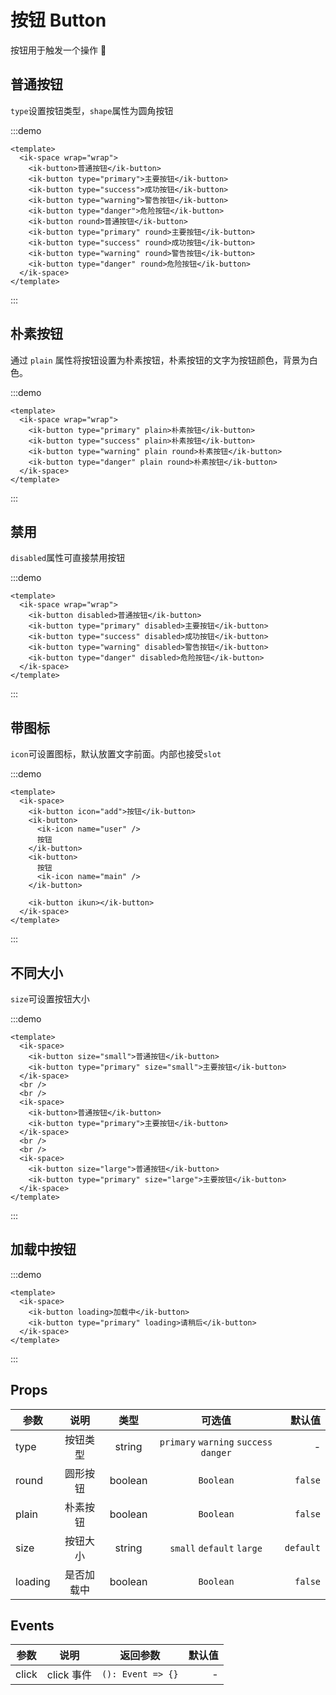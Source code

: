# 按钮 Button

按钮用于触发一个操作 🏀

## 普通按钮

`type`设置按钮类型，`shape`属性为圆角按钮

:::demo

```vue
<template>
  <ik-space wrap="wrap">
    <ik-button>普通按钮</ik-button>
    <ik-button type="primary">主要按钮</ik-button>
    <ik-button type="success">成功按钮</ik-button>
    <ik-button type="warning">警告按钮</ik-button>
    <ik-button type="danger">危险按钮</ik-button>
    <ik-button round>普通按钮</ik-button>
    <ik-button type="primary" round>主要按钮</ik-button>
    <ik-button type="success" round>成功按钮</ik-button>
    <ik-button type="warning" round>警告按钮</ik-button>
    <ik-button type="danger" round>危险按钮</ik-button>
  </ik-space>
</template>
```

:::

## 朴素按钮

通过 `plain` 属性将按钮设置为朴素按钮，朴素按钮的文字为按钮颜色，背景为白色。

:::demo

```vue
<template>
  <ik-space wrap="wrap">
    <ik-button type="primary" plain>朴素按钮</ik-button>
    <ik-button type="success" plain>朴素按钮</ik-button>
    <ik-button type="warning" plain round>朴素按钮</ik-button>
    <ik-button type="danger" plain round>朴素按钮</ik-button>
  </ik-space>
</template>
```

:::

## 禁用

`disabled`属性可直接禁用按钮

:::demo

```vue
<template>
  <ik-space wrap="wrap">
    <ik-button disabled>普通按钮</ik-button>
    <ik-button type="primary" disabled>主要按钮</ik-button>
    <ik-button type="success" disabled>成功按钮</ik-button>
    <ik-button type="warning" disabled>警告按钮</ik-button>
    <ik-button type="danger" disabled>危险按钮</ik-button>
  </ik-space>
</template>
```

:::

## 带图标

`icon`可设置图标，默认放置文字前面。内部也接受`slot`

:::demo

```vue
<template>
  <ik-space>
    <ik-button icon="add">按钮</ik-button>
    <ik-button>
      <ik-icon name="user" />
      按钮
    </ik-button>
    <ik-button>
      按钮
      <ik-icon name="main" />
    </ik-button>

    <ik-button ikun></ik-button>
  </ik-space>
</template>
```

:::

## 不同大小

`size`可设置按钮大小

:::demo

```vue
<template>
  <ik-space>
    <ik-button size="small">普通按钮</ik-button>
    <ik-button type="primary" size="small">主要按钮</ik-button>
  </ik-space>
  <br />
  <br />
  <ik-space>
    <ik-button>普通按钮</ik-button>
    <ik-button type="primary">主要按钮</ik-button>
  </ik-space>
  <br />
  <br />
  <ik-space>
    <ik-button size="large">普通按钮</ik-button>
    <ik-button type="primary" size="large">主要按钮</ik-button>
  </ik-space>
</template>
```

:::

## 加载中按钮

:::demo

```vue
<template>
  <ik-space>
    <ik-button loading>加载中</ik-button>
    <ik-button type="primary" loading>请稍后</ik-button>
  </ik-space>
</template>
```

:::

## Props

| 参数    |    说明    |  类型   |                 可选值                 |    默认值 |
| ------- | :--------: | :-----: | :------------------------------------: | --------: |
| type    |  按钮类型  | string  | `primary` `warning` `success` `danger` |         - |
| round   |  圆形按钮  | boolean |               `Boolean`                |   `false` |
| plain   |  朴素按钮  | boolean |               `Boolean`                |   `false` |
| size    |  按钮大小  | string  |       `small` `default` `large`        | `default` |
| loading | 是否加载中 | boolean |               `Boolean`                |   `false` |

## Events

| 参数  |    说明    |     返回参数      | 默认值 |
| ----- | :--------: | :---------------: | -----: |
| click | click 事件 | `(): Event => {}` |      - |

<style lang="scss">
  .flex {
    .ik-button {
      margin-right: 12px;
    }
  }
</style>
